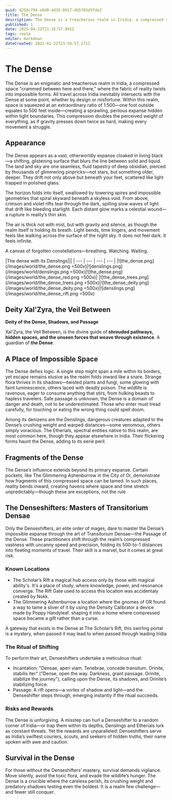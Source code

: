 ```yaml
---
guid: d258c794-e9d0-4d35-8917-db5703d3fda3
title: The Dense
description: The Dense is a treacherous realm in Iridia, a compressed space defying logic and teeming with danger, where space is squeezed at a 1:500 ratio and survival demands constant vigilance.
published: 1
date: 2025-04-22T21:16:57.891Z
tags: realm
editor: markdown
dateCreated: 2022-01-22T23:54:57.171Z
---
```


# The Dense
The Dense is an enigmatic and treacherous realm in Iridia, a compressed space "crammed between here and there," where the fabric of reality twists into impossible forms. All travel across Iridia inevitably intersects with the Dense at some point, whether by design or misfortune. Within this realm, space is squeezed at an extraordinary ratio of 1:500—one foot outside equates to 500 feet inside—creating a sprawling, perilous expanse hidden within tight boundaries. This compression doubles the perceived weight of everything, as if gravity presses down twice as hard, making every movement a struggle.

## Appearance

The Dense appears as a vast, otherworldly expanse cloaked in living black—a shifting, glistening surface that blurs the line between solid and liquid. The land and sky are one seamless, fluid tapestry of deep obsidian, pierced by thousands of glimmering pinpricks—not stars, but something older, deeper. They drift not only above but beneath your feet, scattered like light trapped in polished glass.

The horizon folds into itself, swallowed by towering spires and impossible geometries that spiral skyward beneath a skyless void. From above, crimson and violet rifts tear through the dark, spilling slow waves of light that drift like bleeding starlight. Each distant glow marks a celestial wound—a rupture in reality’s thin skin.

The air is thick not with mist, but with gravity and silence, as though the realm itself is holding its breath. Light bends, time lingers, and movement feels like walking across the surface of the night sky. It does not feel dark. It feels infinite.

A canvas of forgotten constellations—breathing. Watching. Waiting.

|The dense with its Denslings|||
| --- | --- | --- | --- |
|![the_dense.png](/images/world/the_dense.png =500x)|![denslings.png](/images/world/denslings.png =500x)|![the_dense.png](/images/world/the_dense_red.png =500x)|
|![the_dense_trees.png](/images/world/the_dense_trees.png =500x)|![the_dense_deity.png](/images/world/the_dense_deity.png =500x)|![denslings.png](/images/world/the_dense_rift.png =500x)

## Deity Xal'Zyra, the Veil Between  
**Deity of the Dense, Shadows, and Passage**  

Xal'Zyra, the Veil Between, is the divine guide of **shrouded pathways, hidden spaces, and the unseen forces that weave through existence**. A guardian of **the Dense**.

## A Place of Impossible Space
The Dense defies logic. A single step might span a mile within its borders, yet escape remains elusive as the realm folds inward like a snare. Strange flora thrives in its shadows—twisted plants and fungi, some glowing with faint luminescence, others laced with deadly poison. The wildlife is ravenous, eager to consume anything that stirs, from hulking beasts to hapless travelers. Safe passage is unknown; the Dense is a domain of danger and death, not to be underestimated. Those who enter must tread carefully, for touching or eating the wrong thing could spell doom.

Among its denizens are the Denslings, dangerous creatures adapted to the Dense’s crushing weight and warped distances—some venomous, others simply voracious. The Etherials, spectral entities native to this realm, are most common here, though they appear elsewhere in Iridia. Their flickering forms haunt the Dense, adding to its eerie peril.

## Fragments of the Dense
The Dense’s influence extends beyond its primary expanse. Certain pockets, like The Glimmering Ashenburrow in the City of Or, demonstrate how fragments of this compressed space can be tamed. In such places, reality bends inward, creating havens where space and time stretch unpredictably—though these are exceptions, not the rule.

## The Denseshifters: Masters of Transitorium Densae
Only the Denseshifters, an elite order of mages, dare to master the Dense’s impossible expanse through the art of Transitorium Densae—the Passage of the Dense. These practitioners shift through the realm’s compressed vastness with uncanny speed and precision, folding its 500-to-1 distances into fleeting moments of travel. Their skill is a marvel, but it comes at great risk.

### Known Locations
- The Scholar’s Rift a magical hub access only by those with magical ability's. It's a place of study, where knowledge, power, and resonance converge. The Rift Gate used to access this location was accidentaly created by Nokk.
- The Glimmering Ashenburrow a location where the gnomes of OR found a way to tame a sliver of it by using the Density Calibrator a device made by Poppy Handyleaf. shaping it into a home where compressed space became a gift rather than a curse. 

A gateway that exists in the Dense at The Scholar’s Rift, this swirling portal is a mystery, when passed it may lead to  when passed through leading Iridia

### The Ritual of Shifting
To perform their art, Denseshifters undertake a meticulous ritual:
- Incantation: "Densae, aperi viam. Tenebrae, concede transitum. Orinite, stabilis iter" ("Dense, open the way. Darkness, grant passage. Orinite, stabilize the journey"), calling upon the Dense, its shadows, and Orinite’s stabilizing force.
- Passage: A rift opens—a vortex of shadow and light—and the Denseshifter steps through, emerging instantly if the ritual succeeds.

### Risks and Rewards
The Dense is unforgiving. A misstep can hurl a Denseshifter to a random corner of Iridia—or trap them within its depths, Denslings and Etherials lurk as constant threats. Yet the rewards are unparalleled: Denseshifters serve as Iridia’s swiftest couriers, scouts, and seekers of hidden truths, their name spoken with awe and caution.

## Survival in the Dense
For those without the Denseshifters’ mastery, survival demands vigilance. Move silently, avoid the toxic flora, and evade the wildlife’s hunger. The Dense is a crucible where the careless perish, its crushing weight and predatory shadows testing even the boldest. It is a realm few challenge—and fewer still conquer.

